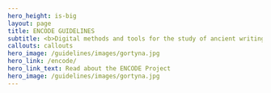 ```yaml
---
hero_height: is-big
layout: page
title: ENCODE GUIDELINES
subtitle: <b>Digital methods and tools for the study of ancient writing cultures</b>
callouts: callouts 
hero_image: /guidelines/images/gortyna.jpg
hero_link: /encode/
hero_link_text: Read about the ENCODE Project
hero_image: /guidelines/images/gortyna.jpg
---
```

